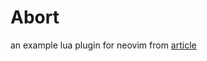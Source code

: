 # Abort

an example lua plugin for neovim from [article](https://www.2n.pl/blog/how-to-write-neovim-plugins-in-lua)
